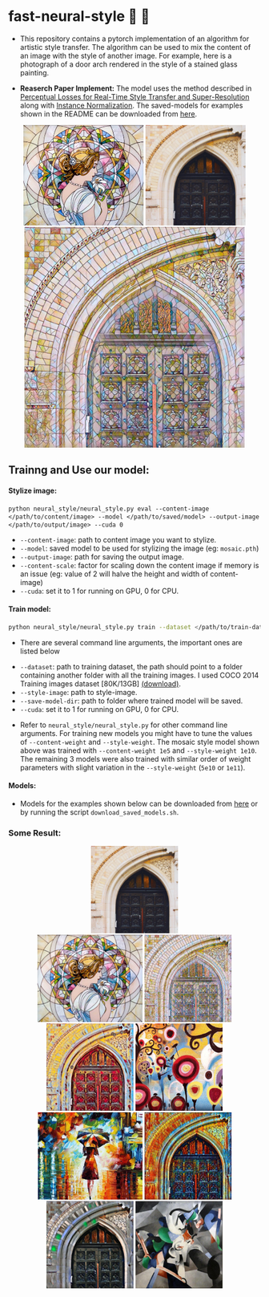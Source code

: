 # fast-neural-style :city_sunrise: :rocket:
- This repository contains a pytorch implementation of an algorithm for artistic style transfer. The algorithm can be used to mix the content of an image with the style of another image. For example, here is a photograph of a door arch rendered in the style of a stained glass painting.

- **Reaserch Paper Implement:** The model uses the method described in [Perceptual Losses for Real-Time Style Transfer and Super-Resolution](https://arxiv.org/abs/1603.08155) along with [Instance Normalization](https://arxiv.org/pdf/1607.08022.pdf). The saved-models for examples shown in the README can be downloaded from [here](https://www.dropbox.com/s/lrvwfehqdcxoza8/saved_models.zip?dl=0).

<p align="center">
    <img src="images/style-images/mosaic.jpg" height="200px">
    <img src="images/content-images/amber.jpg" height="200px">
    <img src="images/output-images/amber-mosaic.jpg" height="440px">
</p>


## Trainng and Use our model:
#### Stylize image:
```
python neural_style/neural_style.py eval --content-image </path/to/content/image> --model </path/to/saved/model> --output-image </path/to/output/image> --cuda 0
```
* `--content-image`: path to content image you want to stylize.
* `--model`: saved model to be used for stylizing the image (eg: `mosaic.pth`)
* `--output-image`: path for saving the output image.
* `--content-scale`: factor for scaling down the content image if memory is an issue (eg: value of 2 will halve the height and width of content-image)
* `--cuda`: set it to 1 for running on GPU, 0 for CPU.

#### Train model:
```bash
python neural_style/neural_style.py train --dataset </path/to/train-dataset> --style-image </path/to/style/image> --save-model-dir </path/to/save-model/folder> --epochs 2 --cuda 1
```
- There are several command line arguments, the important ones are listed below
* `--dataset`: path to training dataset, the path should point to a folder containing another folder with all the training images. I used COCO 2014 Training images dataset [80K/13GB] [(download)](http://mscoco.org/dataset/#download).
* `--style-image`: path to style-image.
* `--save-model-dir`: path to folder where trained model will be saved.
* `--cuda`: set it to 1 for running on GPU, 0 for CPU.

- Refer to ``neural_style/neural_style.py`` for other command line arguments. For training new models you might have to tune the values of `--content-weight` and `--style-weight`. The mosaic style model shown above was trained with `--content-weight 1e5` and `--style-weight 1e10`. The remaining 3 models were also trained with similar order of weight parameters with slight variation in the `--style-weight` (`5e10` or `1e11`).

#### Models:
- Models for the examples shown below can be downloaded from [here](https://www.dropbox.com/s/lrvwfehqdcxoza8/saved_models.zip?dl=0) or by running the script ``download_saved_models.sh``.

### Some Result:
<div align='center'>
  <img src='images/content-images/amber.jpg' height="174px">		
</div>

<div align='center'>
  <img src='images/style-images/mosaic.jpg' height="174px">
  <img src='images/output-images/amber-mosaic.jpg' height="174px">
  <img src='images/output-images/amber-candy.jpg' height="174px">
  <img src='images/style-images/candy.jpg' height="174px">
  <br>
  <img src='images/style-images/rain-princess-cropped.jpg' height="174px">
  <img src='images/output-images/amber-rain-princess.jpg' height="174px">
  <img src='images/output-images/amber-udnie.jpg' height="174px">
  <img src='images/style-images/udnie.jpg' height="174px">
</div>
